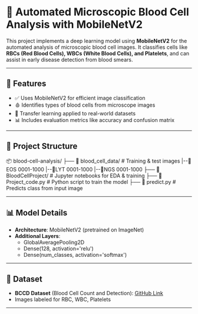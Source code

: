 # 🧬 Automated Microscopic Blood Cell Analysis with MobileNetV2

This project implements a deep learning model using **MobileNetV2** for the automated analysis of microscopic blood cell images. It classifies cells like **RBCs (Red Blood Cells), WBCs (White Blood Cells), and Platelets**, and can assist in early disease detection from blood smears.

---

## 📌 Features

- ✅ Uses MobileNetV2 for efficient image classification
- 🩸 Identifies types of blood cells from microscope images
- 🧠 Transfer learning applied to real-world datasets
- 📊 Includes evaluation metrics like accuracy and confusion matrix

---

## 📁 Project Structure

📦 blood-cell-analysis/
├── 📂 blood_cell_data/ # Training & test images
        |--📂EOS 0001-1000
        |--📂LYT 0001-1000
        |--📂NGS 0001-1000
├── 📂 BloodCellProject/ # Jupyter notebooks for EDA & training
├── 📜 Project_code.py # Python script to train the model
├── 📜 predict.py # Predicts class from input image



---

## 📊 Model Details

- **Architecture**: MobileNetV2 (pretrained on ImageNet)
- **Additional Layers**:
  - GlobalAveragePooling2D
  - Dense(128, activation='relu')
  - Dense(num_classes, activation='softmax')

---

## 🧪 Dataset

- **BCCD Dataset** (Blood Cell Count and Detection): [GitHub Link]()
- Images labeled for RBC, WBC, Platelets

---




